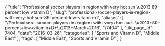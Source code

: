{
    "title": "Professional soccer players in region with very hot sun \u2013 89 percent low vitamin D",
    "slug": "professional-soccer-players-in-region-with-very-hot-sun-89-percent-low-vitamin-d",
    "aliases": [
        "/Professional+soccer+players+in+region+with+very+hot+sun+\u2013+89+percent+low+vitamin+D+\u2013+March+2016",
        "/7404"
    ],
    "tiki_page_id": 7404,
    "date": "2016-03-26",
    "categories": [
        "Sports and Vitamin D",
        "Middle East"
    ],
    "tags": [
        "Middle East",
        "Sports and Vitamin D"
    ]
}